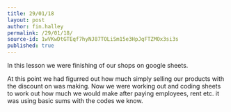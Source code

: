 ```yaml
---
title: 29/01/18
layout: post
author: fin.halley
permalink: /29/01/18/
source-id: 1wVKwDtGTEqf7hyNJ87TOLiSm15e3HpJqFTZMOx3si3s
published: true
---
```

In this lesson we were finishing of our shops on google sheets.

At this point we had figurred out how much simply selling our products with the discount on was making. Now we were working out and coding sheets to work out how much we would make after paying employees, rent etc. it was using basic sums with the codes we know.

